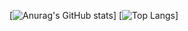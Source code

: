 [![Anurag's GitHub stats](https://github-readme-stats.vercel.app/api?username=frankiemutiso&show_icons=true&theme=onedark)]
[![Top Langs](https://github-readme-stats.vercel.app/api/top-langs/?username=frankiemutiso&show_icons=true&theme=onedark)]
